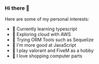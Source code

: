 ### Hi there 👋

Here are some of my personal interests:

- 💬 Currently learning typescript
- 💬 Exploring cloud with AWS
- 💬 Trying ORM Tools such as Sequelize
- 💬 I'm more good at JavaScript
- 💬 I play valorant and FiveM as a hobby
- 💬 I love shopping computer parts
